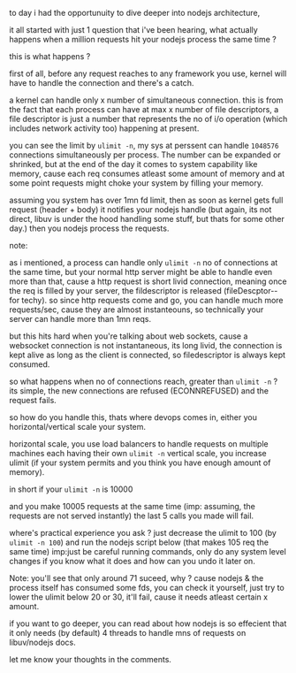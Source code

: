 to day i had the opportunuity to dive deeper into nodejs architecture, 

it all started with just 1 question that i've been hearing, what actually happens when a million requests hit your nodejs process the same time ?

this is what happens ?

first of all, before any request reaches to any framework you use, kernel will have to handle the connection and there's a catch.

a kernel can handle only x number of simultaneous connection. this is from the fact that each process can have at max x number of file descriptors, a file descriptor is just a number that represents the no of i/o operation (which includes network activity too) happening at present.

you can see the limit by `ulimit -n`, my sys at perssent can handle `1048576` connections simultaneously per process. The number can be expanded or shrinked, but at the end of the day it comes to system capability like memory, cause each req consumes atleast some amount of memory and at some point requests might choke your system by filling your memory.

assuming you system has over 1mn fd limit, then as soon as kernel gets full request (header +  body) it notifies your nodejs handle (but again, its not direct, libuv is under the hood handling some stuff, but thats for some other day.) then you nodejs process the requests.

note:

as i mentioned, a process can handle only `ulimit -n` no of connections at the same time, but your normal http server might be able to handle even more than that, cause a http request is short livid connection, meaning once the req is filled by your server, the fildescriptor is released (fileDescptor-- for techy). so since http requests come and go, you can handle much more requests/sec, cause they are almost instanteouns, so technically your server can handle more than 1mn reqs.


but this hits hard when you're talking about web sockets, cause a websocket connection is not instantaneous, its long livid, the connection is kept alive as long as the client is connected, so filedescriptor is always kept consumed.

so what happens when no of connections reach, greater than `ulimit -n` ? its simple, the new connections are refused (ECONNREFUSED) and the request fails.

so how do you handle this, thats where devops comes in, either you horizontal/vertical scale your system. 

horizontal scale, you use load balancers to handle requests on multiple machines each having their own `ulimit -n`
vertical scale, you increase ulimit (if your system permits and you think you have enough amount of memory).


in short 
if your `ulimit -n` is 10000

and you make 10005 requests at the same time (imp: assuming, the requests are not served instantly)
the last 5 calls you made will fail.

where's practical experience you ask ? 
just decrease the ulimit to 100 (by `ulimit -n 100`) and run the nodejs script below (that makes 105 req the same time) 
imp:just be careful running commands, only do any system level changes if you know what it does and how can you undo it later on.

Note: you'll see that only around 71 suceed, why ? cause nodejs & the process itself has consumed some fds, you can check it yourself, just try to lower the ulimit below 20 or 30, it'll fail, cause it needs atleast certain x amount.

if you want to go deeper, you can read about how nodejs is so effecient that it only needs (by default) 4 threads to handle mns of requests on libuv/nodejs docs.

let me know your thoughts in the comments.